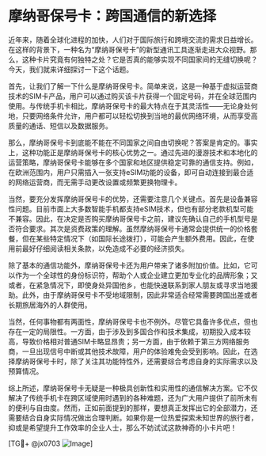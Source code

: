 # 摩纳哥保号卡：跨国通信的新选择

近年来，随着全球化进程的加快，人们对于国际旅行和跨境交流的需求日益增长。在这样的背景下，一种名为“摩纳哥保号卡”的新型通讯工具逐渐走进大众视野。那么，这种卡片究竟有何独特之处？它是否真的能够实现不同国家间的无缝切换呢？今天，我们就来详细探讨一下这个话题。

首先，让我们了解一下什么是摩纳哥保号卡。简单来说，这是一种基于虚拟运营商技术的SIM卡产品，用户可以通过购买该卡片获得一个固定号码，并在全球范围内使用。与传统手机卡相比，摩纳哥保号卡的最大特点在于其灵活性——无论身处何地，只要网络条件允许，用户都可以轻松切换到当地的最优网络环境，从而享受高质量的通话、短信以及数据服务。

那么，摩纳哥保号卡到底能不能在不同国家之间自由切换呢？答案是肯定的。事实上，这种功能正是摩纳哥保号卡的核心优势之一。通过先进的漫游技术和本地化的运营策略，摩纳哥保号卡能够在多个国家和地区提供稳定可靠的通信支持。例如，在欧洲范围内，用户只需插入一张支持eSIM功能的设备，即可自动连接到最合适的网络运营商，而无需手动更改设置或频繁更换物理卡。

当然，要充分发挥摩纳哥保号卡的优势，还需要注意几个关键点。首先是设备兼容性问题。目前市面上大多数智能手机都支持eSIM技术，但也有部分老款机型可能不兼容。因此，在决定是否购买摩纳哥保号卡之前，建议先确认自己的手机型号是否符合要求。其次是资费政策的理解。虽然摩纳哥保号卡通常会提供统一的价格套餐，但在某些特定情况下（如国际长途拨打），可能会产生额外费用。因此，在使用前最好仔细阅读相关条款，以免造成不必要的经济损失。

除了基本的通信功能外，摩纳哥保号卡还为用户带来了诸多附加价值。比如，它可以作为一个全球性的身份标识符，帮助个人或企业建立更加专业化的品牌形象；又或者，在紧急情况下，即使身处异国他乡，也能快速联系到家人朋友或寻求当地援助。此外，由于摩纳哥保号卡不受地域限制，因此非常适合经常需要跨国出差或者长期旅居海外的人群使用。

当然，任何事物都有两面性，摩纳哥保号卡也不例外。尽管它具备许多优点，但也存在一定的局限性。一方面，由于涉及到多国合作和技术集成，初期投入成本较高，导致价格相对普通SIM卡略显昂贵；另一方面，由于依赖于第三方网络服务商，一旦出现信号中断或其他技术故障，用户的体验难免会受到影响。因此，在选择摩纳哥保号卡时，除了关注其功能特性外，还需要综合考虑自身的实际需求以及预算情况。

综上所述，摩纳哥保号卡无疑是一种极具创新性和实用性的通信解决方案。它不仅解决了传统手机卡在跨区域使用时遇到的各种难题，还为广大用户提供了前所未有的便利与自由度。然而，正如前面提到的那样，要想真正发挥出它的全部潜力，还需要结合自身实际情况做出合理判断。如果你是一位热爱探索未知世界的旅行者，抑或是希望提升工作效率的企业人士，那么不妨试试这款神奇的小卡片吧！

[TG💪+ @jx0703 ![Image](https://github.com/user-attachments/assets/dbca1d08-cadb-493c-b0ec-ad6f7a83f270)]